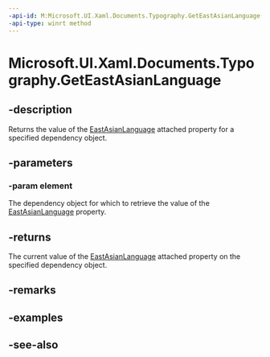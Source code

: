 ```yaml
---
-api-id: M:Microsoft.UI.Xaml.Documents.Typography.GetEastAsianLanguage(Microsoft.UI.Xaml.DependencyObject)
-api-type: winrt method
---
```


<!-- Method syntax
public Windows.UI.Xaml.FontEastAsianLanguage GetEastAsianLanguage(Windows.UI.Xaml.DependencyObject element)
-->

# Microsoft.UI.Xaml.Documents.Typography.GetEastAsianLanguage

## -description
Returns the value of the [EastAsianLanguage](/windows/winui/api/microsoft.ui.xaml.documents.typography#xaml-attached-properties) attached property for a specified dependency object.

## -parameters
### -param element
The dependency object for which to retrieve the value of the [EastAsianLanguage](/windows/winui/api/microsoft.ui.xaml.documents.typography#xaml-attached-properties) property.

## -returns
The current value of the [EastAsianLanguage](/windows/winui/api/microsoft.ui.xaml.documents.typography#xaml-attached-properties) attached property on the specified dependency object.

## -remarks

## -examples

## -see-also
